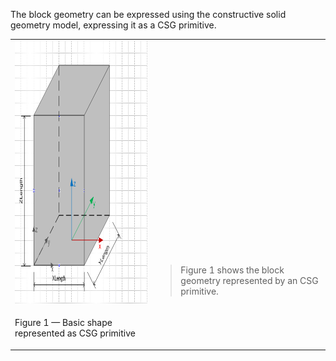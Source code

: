 The block geometry can be expressed using the constructive solid geometry model, expressing it as a CSG primitive.

<table summary="CSG type">
 <tr>
  <td>
   <img src="../../../../figures/examples/basic_shape_csg-1.png" width="420" height="420" alt="basic_shape_csg-1.png 15,1 KB">
  </td>
  <td style=" vertical-align:bottom;">
   <blockquote>Figure 1 shows the block geometry represented by an CSG primitive.
   </blockquote>
  </td>
 </tr>
 <tr style="height:20px;">
  <td style=" vertical-align:bottom;">
   <p class="figure">Figure 1 &mdash; Basic shape represented as CSG primitive</p>
  </td>
  <td>&nbsp;
  </td>
 </tr>
</table>